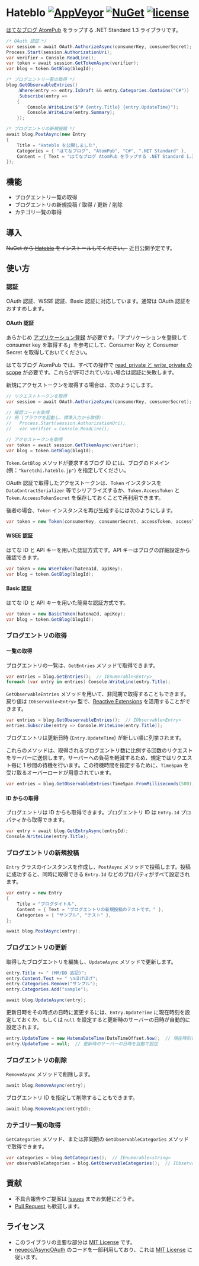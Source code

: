 # Hateblo [![AppVeyor](https://img.shields.io/appveyor/ci/kuretchi/Hateblo.svg?style=flat-square&logo=appveyor)](https://ci.appveyor.com/project/kuretchi/hateblo) [![NuGet](https://img.shields.io/nuget/v/Hateblo.svg?style=flat-square)](https://www.nuget.org/packages/Hateblo) [![license](https://img.shields.io/github/license/kuretchi/Hateblo.svg?style=flat-square)](https://github.com/kuretchi/Hateblo/blob/master/LICENSE.txt)

[はてなブログ AtomPub](http://developer.hatena.ne.jp/ja/documents/blog/apis/atom) をラップする .NET Standard 1.3 ライブラリです。

```csharp
/* OAuth 認証 */
var session = await OAuth.AuthorizeAsync(consumerKey, consumerSecret);  // アプリケーションの認証
Process.Start(session.AuthorizationUri);                                // ブラウザで認証ページを開く
var verifier = Console.ReadLine();                                      // 確認コードをコンソールから入力
var token = await session.GetTokenAsync(verifier);                      // 確認コードからアクセストークンを取得
var blog = token.GetBlog(blogId);                                       // ブログ ID で操作対象のブログを指定

/* ブログエントリ一覧の取得 */
blog.GetObservableEntries()                                             // IObservable<Entry>
    .Where(entry => entry.IsDraft && entry.Categories.Contains("C#"))   // カテゴリに C# が含まれている下書き
    .Subscribe(entry =>
    {
        Console.WriteLine($"# {entry.Title} {entry.UpdateTime}");
        Console.WriteLine(entry.Summary);                               // タイトルと更新日時、要約をコンソールに出力
    });

/* ブログエントリの新規投稿 */
await blog.PostAsync(new Entry
{
    Title = "Hateblo を公開しました",
    Categories = { "はてなブログ", "AtomPub", "C#", ".NET Standard" },
    Content = { Text = "はてなブログ AtomPub をラップする .NET Standard 1.3 ライブラリです。" },
});
```

## 機能

- ブログエントリ一覧の取得
- ブログエントリの新規投稿 / 取得 / 更新 / 削除
- カテゴリ一覧の取得

## 導入

~~NuGet から [Hateblo](https://www.nuget.org/packages/Hateblo) をインストールしてください。~~ 近日公開予定です。

## 使い方

### 認証

OAuth 認証、WSSE 認証、Basic 認証に対応しています。通常は OAuth 認証をおすすめします。

#### OAuth 認証

あらかじめ [アプリケーション登録](http://developer.hatena.ne.jp/ja/documents/auth/apis/oauth/consumer) が必要です。「アプリケーションを登録して consumer key を取得する」を参考にして、Consumer Key と Consumer Secret を取得しておいてください。

はてなブログ AtomPub では、すべての操作で [read\_private と write\_private の scope](http://developer.hatena.ne.jp/ja/documents/auth/apis/oauth/scopes#read_private) が必要です。これらが許可されていない場合は認証に失敗します。

新規にアクセストークンを取得する場合は、次のようにします。

```csharp
// リクエストトークンを取得
var session = await OAuth.AuthorizeAsync(consumerKey, consumerSecret);

// 確認コードを取得
// 例 (ブラウザを起動し、標準入力から取得):
//   Process.Start(session.AuthorizationUri);
//   var verifier = Console.ReadLine();

// アクセストークンを取得
var token = await session.GetTokenAsync(verifier);
var blog = token.GetBlog(blogId);
```

`Token.GetBlog` メソッドが要求するブログ ID には、ブログのドメイン (例：`"kuretchi.hateblo.jp"`) を指定してください。

OAuth 認証で取得したアクセストークンは、`Token` インスタンスを `DataContractSerializer` 等でシリアライズするか、`Token.AccessToken` と `Token.AcceessTokenSecret` を保存しておくことで再利用できます。

後者の場合、`Token` インスタンスを再び生成するには次のようにします。

```csharp
var token = new Token(consumerKey, consumerSecret, accessToken, accessTokenSecret);
```

#### WSEE 認証

はてな ID と API キーを用いた認証方式です。API キーはブログの詳細設定から確認できます。

```csharp
var token = new WseeToken(hatenaId, apiKey);
var blog = token.GetBlog(blogId);
```

#### Basic 認証

はてな ID と API キーを用いた簡易な認証方式です。

```csharp
var token = new BasicToken(hatenaId, apiKey);
var blog = token.GetBlog(blogId);
```

### ブログエントリの取得

#### 一覧の取得

ブログエントリの一覧は、`GetEntries` メソッドで取得できます。

```csharp
var entries = blog.GetEntries();  // IEnumerable<Entry>
foreach (var entry in entries) Console.WriteLine(entry.Title);
```

`GetObservableEntries` メソッドを用いて、非同期で取得することもできます。戻り値は `IObservable<Entry>` 型で、[Reactive Extensions](https://github.com/Reactive-Extensions/Rx.NET) を活用することができます。

```csharp
var entries = blog.GetObaservableEntries();  // IObservable<Entry>
entries.Subscribe(entry => Console.WriteLine(entry.Title));
```

ブログエントリは更新日時 (`Entry.UpdateTime`) が新しい順に列挙されます。

これらのメソッドは、取得されるブログエントリ数に比例する回数のリクエストをサーバーに送信します。サーバーへの負荷を軽減するため、規定ではリクエスト毎に 1 秒間の待機を行います。この待機時間を指定するために、`TimeSpan` を受け取るオーバーロードが用意されています。

```csharp
var entries = blog.GetObservableEntries(TimeSpan.FromMilliseconds(500));  // リクエスト毎に 500 ms の間隔を空ける
```

#### ID からの取得

ブログエントリは ID からも取得できます。ブログエントリ ID は `Entry.Id` プロパティから取得できます。

```csharp
var entry = await blog.GetEntryAsync(entryId);
Console.WriteLine(entry.Title);
```

### ブログエントリの新規投稿

`Entry` クラスのインスタンスを作成し、`PostAsync` メソッドで投稿します。投稿に成功すると、同時に取得できる `Entry.Id` などのプロパティがすべて設定されます。

```csharp
var entry = new Entry
{
    Title = "ブログタイトル",
    Content = { Text = "ブログエントリの新規投稿のテストです。" },
    Categories = { "サンプル", "テスト" },
};

await blog.PostAsync(entry);
```

### ブログエントリの更新

取得したブログエントリを編集し、`UpdateAsync` メソッドで更新します。

```csharp
entry.Title += " (MM/DD 追記)";
entry.Content.Text += " \nほげほげ";
entry.Categories.Remove("サンプル");
entry.Categories.Add("sample");

await blog.UpdateAsync(entry);
```

更新日時をその時点の日時に変更するには、`Entry.UpdateTime` に現在時刻を設定しておくか、もしくは `null` を設定すると更新時のサーバーの日時が自動的に設定されます。

```csharp
entry.UpdateTime = new HatenaDateTime(DateTimeOffset.Now);  // 現在時刻を設定
entry.UpdateTime = null;  // 更新時のサーバーの日時を自動で設定
```

### ブログエントリの削除

`RemoveAsync` メソッドで削除します。

```csharp
await blog.RemoveAsync(entry);
```

ブログエントリ ID を指定して削除することもできます。

```csharp
await blog.RemoveAsync(entryId);
```

### カテゴリ一覧の取得

`GetCategories` メソッド、または非同期の `GetObservableCategories` メソッドで取得できます。

```csharp
var categories = blog.GetCategories();  // IEnumerable<string>
var observableCategories = blog.GetObservableCategories();  // IObservable<string>
```

## 貢献

- 不具合報告やご提案は [Issues](https://github.com/kuretchi/Hateblo/issues) までお気軽にどうぞ。
- [Pull Request](https://github.com/kuretchi/Hateblo/pulls) も歓迎します。

## ライセンス

- このライブラリの主要な部分は [MIT License](https://github.com/kuretchi/Hateblo/blob/master/LICENSE.txt) です。
- [neuecc/AsyncOAuth](https://github.com/neuecc/AsyncOAuth) のコードを一部利用しており、これは [MIT License](https://opensource.org/licenses/MIT) に従います。
